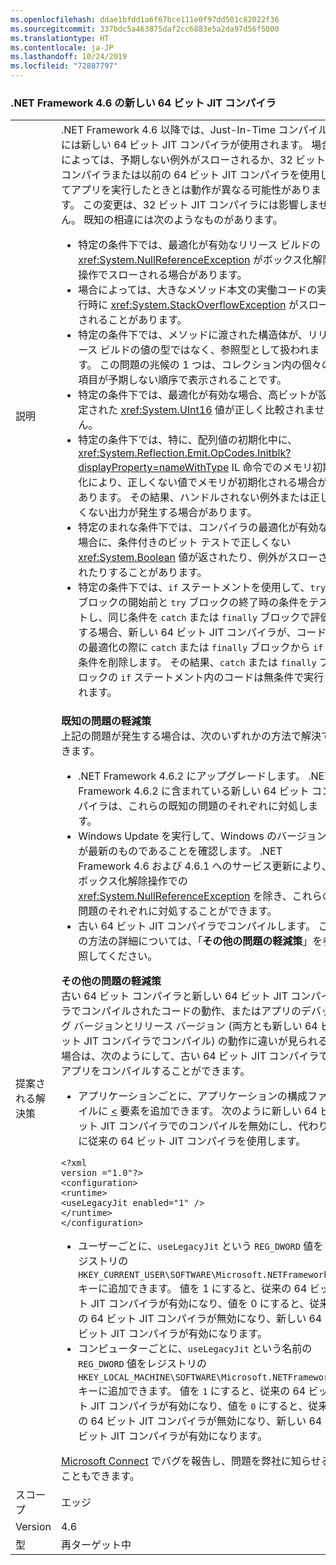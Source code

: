 ```yaml
---
ms.openlocfilehash: ddae1bfdd1a6f67bce111e0f97dd501c82022f36
ms.sourcegitcommit: 337bdc5a463875daf2cc6883e5a2da97d56f5000
ms.translationtype: HT
ms.contentlocale: ja-JP
ms.lasthandoff: 10/24/2019
ms.locfileid: "72887797"
---
```

### <a name="new-64-bit-jit-compiler-in-the-net-framework-46"></a>.NET Framework 4.6 の新しい 64 ビット JIT コンパイラ

|   |   |
|---|---|
|説明|.NET Framework 4.6 以降では、Just-In-Time コンパイルには新しい 64 ビット JIT コンパイラが使用されます。 場合によっては、予期しない例外がスローされるか、32 ビット コンパイラまたは以前の 64 ビット JIT コンパイラを使用してアプリを実行したときとは動作が異なる可能性があります。 この変更は、32 ビット JIT コンパイラには影響しません。 既知の相違には次のようなものがあります。<ul><li>特定の条件下では、最適化が有効なリリース ビルドの <xref:System.NullReferenceException> がボックス化解除操作でスローされる場合があります。</li><li>場合によっては、大きなメソッド本文の実働コードの実行時に <xref:System.StackOverflowException> がスローされることがあります。</li><li>特定の条件下では、メソッドに渡された構造体が、リリース ビルドの値の型ではなく、参照型として扱われます。 この問題の兆候の 1 つは、コレクション内の個々の項目が予期しない順序で表示されることです。</li><li>特定の条件下では、最適化が有効な場合、高ビットが設定された <xref:System.UInt16> 値が正しく比較されません。</li><li>特定の条件下では、特に、配列値の初期化中に、<xref:System.Reflection.Emit.OpCodes.Initblk?displayProperty=nameWithType> IL 命令でのメモリ初期化により、正しくない値でメモリが初期化される場合があります。 その結果、ハンドルされない例外または正しくない出力が発生する場合があります。</li><li>特定のまれな条件下では、コンパイラの最適化が有効な場合に、条件付きのビット テストで正しくない <xref:System.Boolean> 値が返されたり、例外がスローされたりすることがあります。</li><li>特定の条件下では、<code>if</code> ステートメントを使用して、<code>try</code> ブロックの開始前と <code>try</code> ブロックの終了時の条件をテストし、同じ条件を <code>catch</code> または <code>finally</code> ブロックで評価する場合、新しい 64 ビット JIT コンパイラが、コードの最適化の際に <code>catch</code> または <code>finally</code> ブロックから <code>if</code> 条件を削除します。 その結果、<code>catch</code> または <code>finally</code> ブロックの <code>if</code> ステートメント内のコードは無条件で実行されます。</li></ul>|
|提案される解決策|**既知の問題の軽減策** <br/> 上記の問題が発生する場合は、次のいずれかの方法で解決できます。<ul><li>.NET Framework 4.6.2 にアップグレードします。 .NET Framework 4.6.2 に含まれている新しい 64 ビット コンパイラは、これらの既知の問題のそれぞれに対処します。</li><li>Windows Update を実行して、Windows のバージョンが最新のものであることを確認します。 .NET Framework 4.6 および 4.6.1 へのサービス更新により、ボックス化解除操作での <xref:System.NullReferenceException> を除き、これらの問題のそれぞれに対処することができます。</li><li>古い 64 ビット JIT コンパイラでコンパイルします。 この方法の詳細については、「**その他の問題の軽減策**」を参照してください。</li></ul>**その他の問題の軽減策** <br/> 古い 64 ビット コンパイラと新しい 64 ビット JIT コンパイラでコンパイルされたコードの動作、またはアプリのデバッグ バージョンとリリース バージョン (両方とも新しい 64 ビット JIT コンパイラでコンパイル) の動作に違いが見られる場合は、次のようにして、古い 64 ビット JIT コンパイラでアプリをコンパイルすることができます。<ul><li>アプリケーションごとに、アプリケーションの構成ファイルに [<](~/docs/framework/configure-apps/file-schema/runtime/uselegacyjit-element.md) 要素を追加できます。 次のように新しい 64 ビット JIT コンパイラでのコンパイルを無効にし、代わりに従来の 64 ビット JIT コンパイラを使用します。</li></ul><pre><code class="lang-xml">&lt;?xml version =&quot;1.0&quot;?&gt;&#13;&#10;&lt;configuration&gt;&#13;&#10;&lt;runtime&gt;&#13;&#10;&lt;useLegacyJit enabled=&quot;1&quot; /&gt;&#13;&#10;&lt;/runtime&gt;&#13;&#10;&lt;/configuration&gt;&#13;&#10;</code></pre><ul><li>ユーザーごとに、<code>useLegacyJit</code> という <code>REG_DWORD</code> 値をレジストリの <code>HKEY_CURRENT_USER\SOFTWARE\Microsoft\.NETFramework</code> キーに追加できます。 値を 1 にすると、従来の 64 ビット JIT コンパイラが有効になり、値を 0 にすると、従来の 64 ビット JIT コンパイラが無効になり、新しい 64 ビット JIT コンパイラが有効になります。</li><li>コンピューターごとに、<code>useLegacyJit</code> という名前の <code>REG_DWORD</code> 値をレジストリの <code>HKEY_LOCAL_MACHINE\SOFTWARE\Microsoft\.NETFramework</code> キーに追加できます。 値を <code>1</code> にすると、従来の 64 ビット JIT コンパイラが有効になり、値を <code>0</code> にすると、従来の 64 ビット JIT コンパイラが無効になり、新しい 64 ビット JIT コンパイラが有効になります。</li></ul>[Microsoft Connect](https://connect.microsoft.com/VisualStudio) でバグを報告し、問題を弊社に知らせることもできます。|
|スコープ|エッジ|
|Version|4.6|
|型|再ターゲット中|

